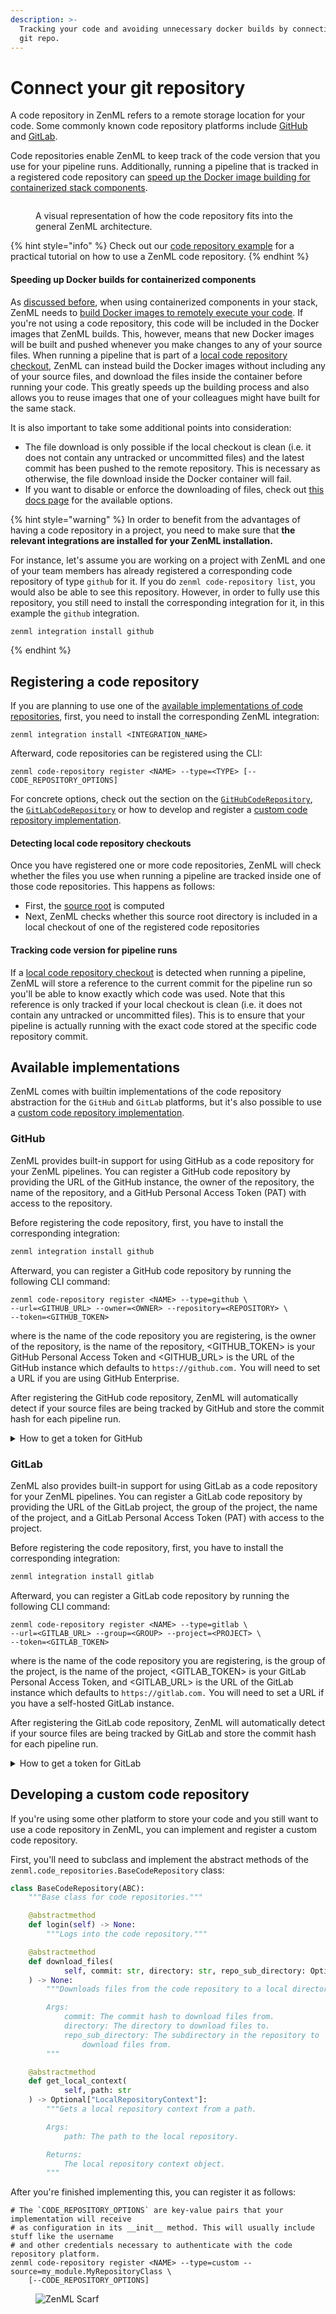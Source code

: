 ```yaml
---
description: >-
  Tracking your code and avoiding unnecessary docker builds by connecting your
  git repo.
---
```


# Connect your git repository

A code repository in ZenML refers to a remote storage location for your code. Some commonly known code repository platforms include [GitHub](https://github.com/) and [GitLab](https://gitlab.com/).

Code repositories enable ZenML to keep track of the code version that you use for your pipeline runs. Additionally, running a pipeline that is tracked in a registered code repository can [speed up the Docker image building for containerized stack components](containerize-your-pipeline.md#reuse-docker-image-builds-from-previous-runs).

<figure><img src="../../.gitbook/assets/Remote_with_code_repository.png" alt=""><figcaption><p>A visual representation of how the code repository fits into the general ZenML architecture.</p></figcaption></figure>

{% hint style="info" %}
Check out our [code repository example](https://github.com/zenml-io/zenml/tree/main/examples/code\_repository) for a practical tutorial on how to use a ZenML code repository.
{% endhint %}

#### Speeding up Docker builds for containerized components

As [discussed before](containerize-your-pipeline.md#reuse-docker-image-builds-from-previous-runs), when using containerized components in your stack, ZenML needs to [build Docker images to remotely execute your code](manage-environments.md#execution-environments). If you're not using a code repository, this code will be included in the Docker images that ZenML builds. This, however, means that new Docker images will be built and pushed whenever you make changes to any of your source files. When running a pipeline that is part of a [local code repository checkout](connect-your-git-repository.md#detecting-local-code-repository-checkouts), ZenML can instead build the Docker images without including any of your source files, and download the files inside the container before running your code. This greatly speeds up the building process and also allows you to reuse images that one of your colleagues might have built for the same stack.

It is also important to take some additional points into consideration:

* The file download is only possible if the local checkout is clean (i.e. it does not contain any untracked or uncommitted files) and the latest commit has been pushed to the remote repository. This is necessary as otherwise, the file download inside the Docker container will fail.
* If you want to disable or enforce the downloading of files, check out [this docs page](containerize-your-pipeline.md) for the available options.

{% hint style="warning" %}
In order to benefit from the advantages of having a code repository in a project, you need to make sure that **the relevant integrations are installed for your ZenML installation.**&#x20;

For instance, let's assume you are working on a project with ZenML and one of your team members has already registered a corresponding code repository of type `github` for it. If you do `zenml code-repository list`, you would also be able to see this repository. However, in order to fully use this repository, you still need to install the corresponding integration for it, in this example the `github` integration.

```sh
zenml integration install github
```
{% endhint %}

## Registering a code repository

If you are planning to use one of the [available implementations of code repositories](connect-your-git-repository.md#available-implementations), first, you need to install the corresponding ZenML integration:

```
zenml integration install <INTEGRATION_NAME>
```

Afterward, code repositories can be registered using the CLI:

```shell
zenml code-repository register <NAME> --type=<TYPE> [--CODE_REPOSITORY_OPTIONS]
```

For concrete options, check out the section on the [`GitHubCodeRepository`](connect-your-git-repository.md#github), the [`GitLabCodeRepository`](connect-your-git-repository.md#gitlab) or how to develop and register a [custom code repository implementation](connect-your-git-repository.md#developing-a-custom-code-repository).

#### Detecting local code repository checkouts

Once you have registered one or more code repositories, ZenML will check whether the files you use when running a pipeline are tracked inside one of those code repositories. This happens as follows:

* First, the [source root](advanced-guide.md) is computed
* Next, ZenML checks whether this source root directory is included in a local checkout of one of the registered code repositories

#### Tracking code version for pipeline runs

If a [local code repository checkout](connect-your-git-repository.md#detecting-local-code-repository-checkouts) is detected when running a pipeline, ZenML will store a reference to the current commit for the pipeline run so you'll be able to know exactly which code was used. Note that this reference is only tracked if your local checkout is clean (i.e. it does not contain any untracked or uncommitted files). This is to ensure that your pipeline is actually running with the exact code stored at the specific code repository commit.

## Available implementations

ZenML comes with builtin implementations of the code repository abstraction for the `GitHub` and `GitLab` platforms, but it's also possible to use a [custom code repository implementation](connect-your-git-repository.md#developing-a-custom-code-repository).

### GitHub

ZenML provides built-in support for using GitHub as a code repository for your ZenML pipelines. You can register a GitHub code repository by providing the URL of the GitHub instance, the owner of the repository, the name of the repository, and a GitHub Personal Access Token (PAT) with access to the repository.

Before registering the code repository, first, you have to install the corresponding integration:

```sh
zenml integration install github
```

Afterward, you can register a GitHub code repository by running the following CLI command:

```shell
zenml code-repository register <NAME> --type=github \
--url=<GITHUB_URL> --owner=<OWNER> --repository=<REPOSITORY> \
--token=<GITHUB_TOKEN>
```

where is the name of the code repository you are registering, is the owner of the repository, is the name of the repository, \<GITHUB\_TOKEN> is your GitHub Personal Access Token and \<GITHUB\_URL> is the URL of the GitHub instance which defaults to `https://github.com.` You will need to set a URL if you are using GitHub Enterprise.

After registering the GitHub code repository, ZenML will automatically detect if your source files are being tracked by GitHub and store the commit hash for each pipeline run.

<details>

<summary>How to get a token for GitHub</summary>

1. Go to your GitHub account settings and click on [Developer settings](https://github.com/settings/tokens?type=beta).
2. Select "Personal access tokens" and click on "Generate new token".
3.  Give your token a name and a description.

    ![](../../.gitbook/assets/github-fine-grained-token-name.png)
4.  We recommend selecting the specific repository and then giving `contents` read-only access.

    ![](../../.gitbook/assets/github-token-set-permissions.png)

    ![](../../.gitbook/assets/github-token-permissions-overview.png)
5.  Click on "Generate token" and copy the token to a safe place.

    ![](../../.gitbook/assets/copy-github-fine-grained-token.png)

</details>

### GitLab

ZenML also provides built-in support for using GitLab as a code repository for your ZenML pipelines. You can register a GitLab code repository by providing the URL of the GitLab project, the group of the project, the name of the project, and a GitLab Personal Access Token (PAT) with access to the project.

Before registering the code repository, first, you have to install the corresponding integration:

```sh
zenml integration install gitlab
```

Afterward, you can register a GitLab code repository by running the following CLI command:

```shell
zenml code-repository register <NAME> --type=gitlab \
--url=<GITLAB_URL> --group=<GROUP> --project=<PROJECT> \
--token=<GITLAB_TOKEN>
```

where is the name of the code repository you are registering, is the group of the project, is the name of the project, \<GITLAB\_TOKEN> is your GitLab Personal Access Token, and \<GITLAB\_URL> is the URL of the GitLab instance which defaults to `https://gitlab.com.` You will need to set a URL if you have a self-hosted GitLab instance.

After registering the GitLab code repository, ZenML will automatically detect if your source files are being tracked by GitLab and store the commit hash for each pipeline run.

<details>

<summary>How to get a token for GitLab</summary>

1. Go to your GitLab account settings and click on [Access Tokens](https://gitlab.com/-/profile/personal\_access\_tokens).
2.  Name the token and select the scopes that you need (e.g. `read_repository`, `read_user`, `read_api`)

    ![](../../.gitbook/assets/gitlab-generate-access-token.png)
3.  Click on "Create personal access token" and copy the token to a safe place.

    ![](../../.gitbook/assets/gitlab-copy-access-token.png)

</details>

## Developing a custom code repository

If you're using some other platform to store your code and you still want to use a code repository in ZenML, you can implement and register a custom code repository.

First, you'll need to subclass and implement the abstract methods of the `zenml.code_repositories.BaseCodeRepository` class:

```python
class BaseCodeRepository(ABC):
    """Base class for code repositories."""

    @abstractmethod
    def login(self) -> None:
        """Logs into the code repository."""

    @abstractmethod
    def download_files(
            self, commit: str, directory: str, repo_sub_directory: Optional[str]
    ) -> None:
        """Downloads files from the code repository to a local directory.

        Args:
            commit: The commit hash to download files from.
            directory: The directory to download files to.
            repo_sub_directory: The subdirectory in the repository to
                download files from.
        """

    @abstractmethod
    def get_local_context(
            self, path: str
    ) -> Optional["LocalRepositoryContext"]:
        """Gets a local repository context from a path.

        Args:
            path: The path to the local repository.

        Returns:
            The local repository context object.
        """
```

After you're finished implementing this, you can register it as follows:

```shell
# The `CODE_REPOSITORY_OPTIONS` are key-value pairs that your implementation will receive
# as configuration in its __init__ method. This will usually include stuff like the username
# and other credentials necessary to authenticate with the code repository platform.
zenml code-repository register <NAME> --type=custom --source=my_module.MyRepositoryClass \
    [--CODE_REPOSITORY_OPTIONS]
```

<!-- For scarf -->
<figure><img alt="ZenML Scarf" referrerpolicy="no-referrer-when-downgrade" src="https://static.scarf.sh/a.png?x-pxid=f0b4f458-0a54-4fcd-aa95-d5ee424815bc" /></figure>

